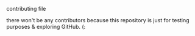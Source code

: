 contributing file

there won't be any contributors
because this repository is just
for testing purposes & exploring
GitHub. (:
